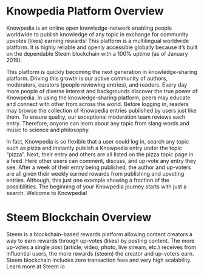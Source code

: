 # Knowpedia Platform Overview
Knowpedia is an online open knowledge-network enabling people worldwide to publish knowledge of any topic in exchange for community upvotes (likes) earning rewards! This platform is a multilingual worldwide platform. It is highly reliable and openly accessible globally because it’s built on the dependable Steem blockchain with a 100% uptime (as of January 2019).

This platform is quickly becoming the next generation in knowledge-sharing platform. Driving this growth is our active community of authors, moderators, curators (people reviewing entries), and readers. Every day more people of diverse interest and backgrounds discover the true power of Knowpedia. In using the knowledge-sharing platform, peers may educate and connect with other from across the world. Before logging in, readers may browse the collection of Knowpedia entries published by users just like them. To ensure quality, our exceptional moderation team reviews each entry. Therefore, anyone can learn about any topic from slang words and music to science and philosophy. 

In fact, Knowpedia is so flexible that a user could log in, search any topic such as pizza and instantly publish a Knowpedia entry under the topic “pizza”. Next, their entry and others are all listed on the pizza topic page in a feed. Here other users can comment, discuss, and up-vote any entry they see. After a week of their entry being published, the author and up-voters are all given their weekly earned rewards from publishing and upvoting entries. Although, this just one example showing a fraction of the possibilities. The beginning of your Knowpedia journey starts with just a search. Welcome to Knowpedia!

# Steem Blockchain Overview
Steem is a blockchain-based rewards platform allowing content creators a way to earn rewards through up-votes (likes) by posting content. The more up-votes a single post (article, video, photo, live stream, etc.) receives from influential users, the more rewards (steem) the creator and up-voters earn. Steem blockchain includes zero transaction fees and very high scalability. Learn more at Steem.io
